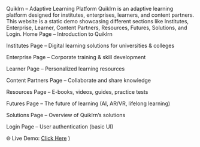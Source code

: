 Quiklrn – Adaptive Learning Platform
Quiklrn is an adaptive learning platform designed for institutes, enterprises, learners, and content partners.
This website is a static demo showcasing different sections like Institutes, Enterprise, Learner, Content Partners, Resources, Futures, Solutions, and Login.
Home Page – Introduction to Quiklrn

Institutes Page – Digital learning solutions for universities & colleges

Enterprise Page – Corporate training & skill development

Learner Page – Personalized learning resources

Content Partners Page – Collaborate and share knowledge

Resources Page – E-books, videos, guides, practice tests

Futures Page – The future of learning (AI, AR/VR, lifelong learning)

Solutions Page – Overview of Quiklrn’s solutions

Login Page – User authentication (basic UI)

🌐 Live Demo: [Click Here](https://vishnu-86394.github.io/AI-THON/)
)
